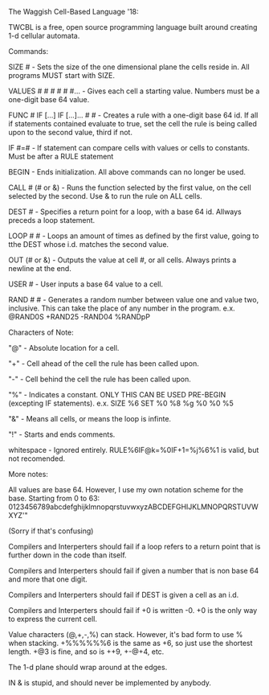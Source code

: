 The Waggish Cell-Based Language '18:

TWCBL is a free, open source programming language built around creating 1-d cellular automata.

Commands:

SIZE #                            -  Sets the size of the one dimensional plane the cells reside in. All programs MUST start with SIZE.

VALUES # # # # # #...             -  Gives each cell a starting value. Numbers must be a one-digit base 64 value.

FUNC # IF [...] IF [...]... # #   -  Creates a rule with a one-digit base 64 id. If all if statements contained evaluate to true, set the cell the rule is being called upon to the second value, third if not.

IF #=#                            -  If statement can compare cells with values or cells to constants. Must be after a RULE statement

BEGIN                             -  Ends initialization. All above commands can no longer be used.

CALL # (# or &)                   -  Runs the function selected by the first value, on the cell selected by the second. Use & to run the rule on ALL cells.

DEST #                            -  Specifies a return point for a loop, with a base 64 id. Allways preceds a loop statement.

LOOP # #                          -  Loops an amount of times as defined by the first value, going to tthe DEST whose i.d. matches the second value.

OUT (# or &)                      -  Outputs the value at cell #, or all cells. Always prints a newline at the end.

USER #                            -  User inputs a base 64 value to a cell.

RAND # #                          -  Generates a random number between value one and value two, inclusive. This can take the place of any number in the  program. e.x. @RAND0S +RAND25 -RAND04 %RANDpP

Characters of Note:

"@"                               -  Absolute location for a cell.

"+"                               -  Cell ahead of the cell the rule has been called upon.

"-"                               -  Cell behind the cell the rule has been called upon.

"%"                               -  Indicates a constant. ONLY THIS CAN BE USED PRE-BEGIN (excepting IF statements). e.x. SIZE %6 SET %0 %8 %g %0 %0 %5

"&"                               -  Means all cells, or means the loop is infinte.

"!"                               -  Starts and ends comments.

whitespace                        -  Ignored entirely. RULE%6IF@k=%0IF+1=%j%6%1 is valid, but not recomended.

More notes:

All values are base 64. However, I use my own notation scheme for the base. Starting from 0 to 63: 0123456789abcdefghijklmnopqrstuvwxyzABCDEFGHIJKLMNOPQRSTUVWXYZ'"

(Sorry if that's confusing)

Compilers and Interperters should fail if a loop refers to a return point that is further down in the code than itself.

Compilers and Interperters should fail if given a number that is non base 64 and more that one digit.

Compilers and Interperters should fail if DEST is given a cell as an i.d.

Compilers and Interperters should fail if +0 is written -0. +0 is the only way to express the current cell.

Value characters (@,+,-,%) can stack. However, it's bad form to use % when stacking. +%%%%%%6 is the same as +6, so just use the shortest length. +@3 is fine, and so is ++9, +-@+4, etc.

The 1-d plane should wrap around at the edges.

IN & is stupid, and should never be implemented by anybody.
